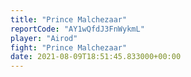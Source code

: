 ```yaml
---
title: "Prince Malchezaar"
reportCode: "AY1wQfdJ3FnWykmL"
player: "Airod"
fight: "Prince Malchezaar"
date: 2021-08-09T18:51:45.833000+00:00
---
```

